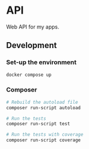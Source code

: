 # API

Web API for my apps.

## Development

### Set-up the environment

```bash
docker compose up
```

### Composer

```bash
# Rebuild the autoload file
composer run-script autoload

# Run the tests
composer run-script test

# Run the tests with coverage
composer run-script coverage
```

